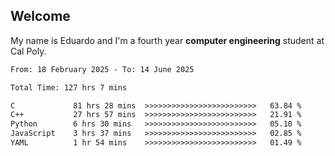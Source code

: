 ## Welcome

 My name is Eduardo and I'm a fourth year **computer engineering** student at Cal Poly.

<!--START_SECTION:waka-->

```txt
From: 18 February 2025 - To: 14 June 2025

Total Time: 127 hrs 7 mins

C             81 hrs 28 mins  >>>>>>>>>>>>>>>>>>>>>>>>>   63.84 %
C++           27 hrs 57 mins  >>>>>>>>>>>>>>>>>>>>>>>>>   21.91 %
Python        6 hrs 30 mins   >>>>>>>>>>>>>>>>>>>>>>>>>   05.10 %
JavaScript    3 hrs 37 mins   >>>>>>>>>>>>>>>>>>>>>>>>>   02.85 %
YAML          1 hr 54 mins    >>>>>>>>>>>>>>>>>>>>>>>>>   01.49 %
```

<!--END_SECTION:waka-->

<!--
**lalog12/lalog12** is a ✨ _special_ ✨ repository because its `README.md` (this file) appears on your GitHub profile.

Here are some ideas to get you started:

- 🔭 I’m currently working on ...
- 🌱 I’m currently learning ...
- 👯 I’m looking to collaborate on ...
- 🤔 I’m looking for help with ...
- 💬 Ask me about ...
- 📫 How to reach me: ...
- 😄 Pronouns: ...
- ⚡ Fun fact: ...
-->
